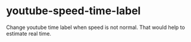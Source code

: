 # youtube-speed-time-label
Change youtube time label when speed is not normal. That would help to estimate real time.
